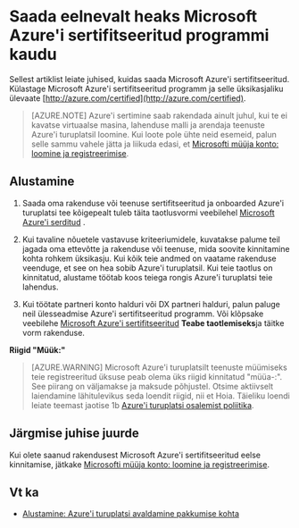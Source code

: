 <properties
   pageTitle="Saada eelnevalt heaks Microsoft Azure'i sertifitseeritud programmi kaudu | Microsoft Azure'i"
   description="Lisateavet Microsoft Azure'i sertifitseeritud Partnerprogrammi ja müüa oma virtual arvuti pildi lahenduse malli arendaja teenuse või Azure'i turuplatsi andmed teenuse hankimine"
   services="marketplace-publishing"
   documentationCenter="na"
   authors="HannibalSII"
   manager="hascipio"
   editor=""
   tags=""/>

<tags
   ms.service="marketplace"
   ms.devlang="na"
   ms.topic="article"
   ms.tgt_pltfrm="na"
   ms.workload="na"
   ms.date="07/21/2016"
   ms.author="anishk;hascipio"/>

# <a name="get-pre-approved-via-the-microsoft-azure-certified-program"></a>Saada eelnevalt heaks Microsoft Azure'i sertifitseeritud programmi kaudu

Sellest artiklist leiate juhised, kuidas saada Microsoft Azure'i sertifitseeritud. Külastage Microsoft Azure'i sertifitseeritud programm ja selle üksikasjaliku ülevaate [http://azure.com/certified](http://azure.com/certified).

> [AZURE.NOTE] Azure'i sertimine saab rakendada ainult juhul, kui te ei kavatse virtuaalse masina, lahenduse malli ja arendaja teenuste Azure'i turuplatsil loomine. Kui loote pole ühte neid esemeid, palun selle sammu vahele jätta ja liikuda edasi, et [Microsofti müüja konto: loomine ja registreerimise](marketplace-publishing-accounts-creation-registration.md).

## <a name="getting-started"></a>Alustamine
1. Saada oma rakenduse või teenuse sertifitseeritud ja onboarded Azure'i turuplatsi tee kõigepealt tuleb täita taotlusvormi veebilehel [Microsoft Azure'i serditud](https://azure.microsoft.com/marketplace/partner-program/) .

2. Kui tavaline nõuetele vastavuse kriteeriumidele, kuvatakse palume teil jagada oma ettevõtte ja rakenduse või teenuse, mida soovite kinnitamine kohta rohkem üksikasju. Kui kõik teie andmed on vaatame rakenduse veenduge, et see on hea sobib Azure'i turuplatsil. Kui teie taotlus on kinnitatud, alustame töötab koos teiega rongis Azure'i turuplatsi teie lahendus.

3. Kui töötate partneri konto halduri või DX partneri halduri, palun paluge neil ülesseadmise Azure'i sertifitseeritud programm. Või klõpsake veebilehe [Microsoft Azure'i sertifitseeritud](http://azure.com/certified) **Teabe taotlemiseks**ja täitke vorm rakenduse.

**Riigid "Müük:"**

> [AZURE.WARNING] Microsoft Azure'i turuplatsilt teenuste müümiseks teie registreeritud üksuse peab olema üks riigid kinnitatud "müüa-:". See piirang on väljamakse ja maksude põhjustel. Otsime aktiivselt laiendamine lähitulevikus seda loendit riigid, nii et Hoia. Täieliku loendi leiate teemast jaotise 1b [Azure'i turuplatsi osalemist poliitika](http://go.microsoft.com/fwlink/?LinkID=526833).

## <a name="next-step"></a>Järgmise juhise juurde
Kui olete saanud rakendusest Microsoft Azure'i sertifitseeritud eelse kinnitamise, jätkake [Microsofti müüja konto: loomine ja registreerimise](marketplace-publishing-accounts-creation-registration.md).

## <a name="see-also"></a>Vt ka
- [Alustamine: Azure'i turuplatsi avaldamine pakkumise kohta](marketplace-publishing-getting-started.md)
